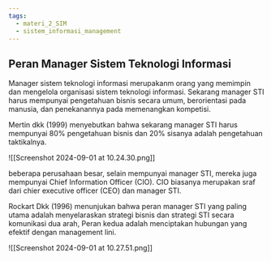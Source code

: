 ```yaml
---
tags:
  - materi_2_SIM
  - sistem_informasi_management
---
```

## Peran Manager Sistem Teknologi Informasi

Manager sistem teknologi informasi merupakanm orang yang memimpin dan mengelola organisasi sistem teknologi informasi. Sekarang manager STI harus mempunyai pengetahuan bisnis secara umum, berorientasi pada manusia, dan penekanannya pada memenangkan kompetisi.

Mertin dkk (1999) menyebutkan bahwa sekarang manager STI harus mempunyai 80% pengetahuan bisnis dan 20% sisanya adalah pengetahuan taktikalnya.

![[Screenshot 2024-09-01 at 10.24.30.png]]

beberapa perusahaan besar, selain mempunyai manager STI, mereka juga mempunyai Chief Information Officer (CIO). CIO biasanya merupakan sraf dari chier executive officer (CEO) dan manager STI.

Rockart Dkk (1996) menunjukan bahwa peran manager STI yang paling utama adalah menyelaraskan strategi bisnis dan strategi STI secara komunikasi dua arah, Peran kedua adalah menciptakan hubungan yang efektif dengan management lini.

![[Screenshot 2024-09-01 at 10.27.51.png]]